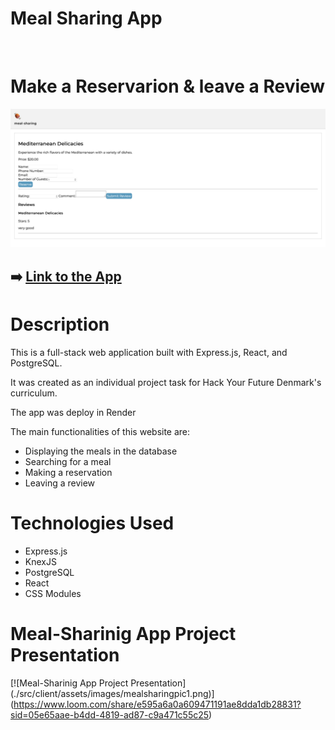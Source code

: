 # Meal Sharing App

![]()

# Make a Reservarion & leave a Review
![Make a Reservarion & Leave a Review](./src/client/assets/images/mealsharingpic2.png)

## ➡️  [Link to the App](https://meal-sharing-n0q9.onrender.com)

# Description

This is a full-stack web application built with Express.js, React, and PostgreSQL.

It was created as an individual project task for Hack Your Future Denmark's curriculum.

The app was deploy in Render

The main functionalities of this website are:

- Displaying the meals in the database
- Searching for a meal
- Making a reservation
- Leaving a review

# Technologies Used

- Express.js
- KnexJS
- PostgreSQL
- React
- CSS Modules

# Meal-Sharinig App Project Presentation

[![Meal-Sharinig App Project Presentation]
(./src/client/assets/images/mealsharingpic1.png)]
(https://www.loom.com/share/e595a6a0a609471191ae8dda1db28831?sid=05e65aae-b4dd-4819-ad87-c9a471c55c25) 
